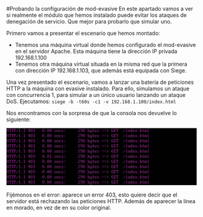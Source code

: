 #Probando la configuración de mod-evasive
En este apartado vamos a ver si realmente el módulo que hemos instalado puede evitar los ataques de denegación de servicio. Que mejor para probarlo que simular uno.

Primero vamos a presentar el escenario que hemos montado:

- Tenemos una máquina virtual donde hemos configurado el mod-evasive en el servidor Apache. Esta máquina tiene la dirección IP privada 192.168.1.100
- Tenemos otra máquina virtual situada en la misma red que la primera con dirección IP 192.168.1.103, que además está equipada con Siege.

Una vez presentado el escenario, vamos a lanzar una batería de peticiones HTTP a la máquina con evasive instalado. Para ello, simulamos un ataque con concurrencia 1, para simular a un único usuario lanzando un ataque DoS. Ejecutamos:
`siege -b -t60s -c1 -v 192.168.1.100/index.html`

Nos encontramos con la sorpresa de que la consola nos devuelve lo siguiente:

![](https://github.com/santidediego/swap1415/blob/master/Trabajo%20de%20la%20asignatura/AtaqueDoS.png)

Fijémonos en el error: aparece un error 403, esto quiere decir que el servidor está rechazando las peticiones HTTP. Además de aparecer la línea en morado, en vez de en su color original.

